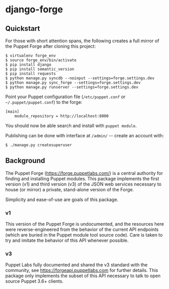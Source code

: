 django-forge
============

Quickstart
----------

For those with short attention spans, the following creates a full mirror of
the Puppet Forge after cloning this project:

    $ virtualenv forge_env
    $ source forge_env/bin/activate
    $ pip install django
    $ pip install semantic_version
    $ pip install requests
    $ python manage.py syncdb --noinput --settings=forge.settings.dev
    $ python manage.py sync_forge --settings=forge.settings.dev
    $ python manage.py runserver --settings=forge.settings.dev

Point your Puppet configuration file (`/etc/puppet.conf` or
`~/.puppet/puppet.conf`) to the forge:

    [main]
        module_repository = http://localhost:8000

You should now be able search and install with `puppet module`.

Publishing can be done with interface at `/admin/` -- create an account
with:

    $ ./manage.py createsuperuser

Background
----------

The Puppet Forge (https://forge.puppetlabs.com/) is a central authority for
finding and installing Puppet modules.  This package implements the first
version (v1) and third version (v3) of the JSON web services necessary to house
(or mirror) a private, stand-alone version of the Forge.


Simplicity and ease-of-use are goals of this package.

### v1

This version of the Puppet Forge is undocumented, and the resources here were
reverse-engineered from the behavior of the current API endpoints (which
are buried in the Puppet module tool source code).  Care is taken to
try and imitate the behavior of this API whenever possible.

### v3

Puppet Labs fully documented and shared the v3 standard with the community,
see https://forgeapi.puppetlabs.com for further details.  This package
only implements the subset of this API necessary to talk to open source
Puppet 3.6+ clients.
